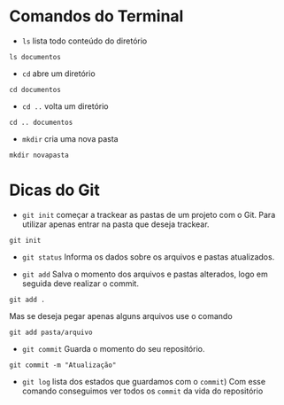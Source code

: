 # Comandos do Terminal

- `ls` lista todo conteúdo do diretório

```
ls documentos
````

- `cd` abre um diretório
```
cd documentos
```

- `cd ..` volta um diretório
```
cd .. documentos
```

- `mkdir` cria uma nova pasta
```
mkdir novapasta
```


# Dicas do Git

- `git init` começar a trackear as pastas de um projeto com o Git.
Para utilizar apenas entrar na pasta que deseja trackear.
```
git init
```

- `git status` Informa os dados sobre os arquivos e pastas atualizados.

- `git add` Salva o momento dos arquivos e pastas alterados, logo em seguida deve realizar o commit.

```
git add .
```

Mas se deseja pegar apenas alguns arquivos use o comando
```
git add pasta/arquivo
```

- `git commit` Guarda o momento do seu repositório.
```
git commit -m "Atualização"
```

- `git log` lista dos estados que guardamos com o `commit`)
Com esse comando conseguimos ver todos os `commit` da vida do repositório